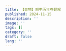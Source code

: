 ```yaml
---
title: 【普物】期中历年卷题解
published: 2024-11-15
description: ''
image: ''
tags: []
category: ''
draft: false 
lang: ''
---
```

